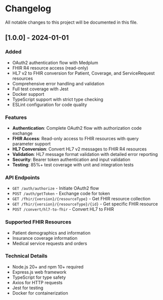 # Changelog

All notable changes to this project will be documented in this file.

## [1.0.0] - 2024-01-01

### Added
- OAuth2 authentication flow with Medplum
- FHIR R4 resource access (read-only)
- HL7 v2 to FHIR conversion for Patient, Coverage, and ServiceRequest resources
- Comprehensive error handling and validation
- Full test coverage with Jest
- Docker support
- TypeScript support with strict type checking
- ESLint configuration for code quality

### Features
- **Authentication**: Complete OAuth2 flow with authorization code exchange
- **FHIR Access**: Read-only access to FHIR resources with query parameter support
- **HL7 Conversion**: Convert HL7 v2 messages to FHIR R4 resources
- **Validation**: HL7 message format validation with detailed error reporting
- **Security**: Bearer token authentication and input validation
- **Testing**: 85%+ test coverage with unit and integration tests

### API Endpoints
- `GET /auth/authorize` - Initiate OAuth2 flow
- `POST /auth/getToken` - Exchange code for token
- `GET /fhir/{version}/{resourceType}` - Get FHIR resource collection
- `GET /fhir/{version}/{resourceType}/{id}` - Get specific FHIR resource
- `POST /convert/hl7-to-fhir` - Convert HL7 to FHIR

### Supported FHIR Resources
- Patient demographics and information
- Insurance coverage information
- Medical service requests and orders

### Technical Details
- Node.js 20+ and npm 10+ required
- Express.js web framework
- TypeScript for type safety
- Axios for HTTP requests
- Jest for testing
- Docker for containerization
